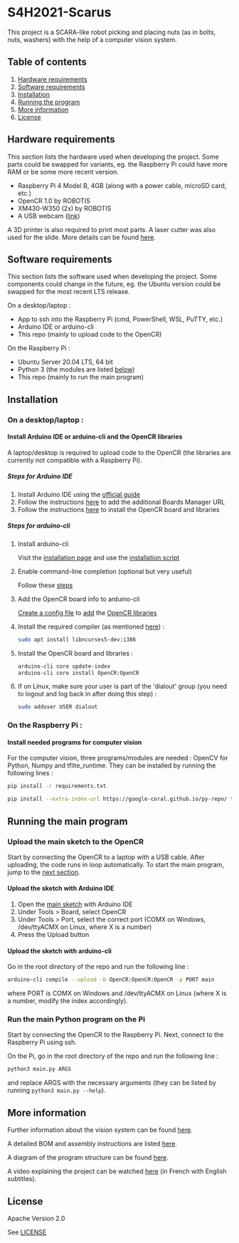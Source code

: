 # S4H2021-Scarus

This project is a SCARA-like robot picking and placing nuts (as in bolts, nuts, washers) with the help of a computer vision system. 

## Table of contents
1. [Hardware requirements](#hardware-requirements)
2. [Software requirements](#software-requirements)
3. [Installation](#installation)
4. [Running the program](#running-the-main-program)
5. [More information](#more-information)
6. [License](#license)

## Hardware requirements
This section lists the hardware used when developing the project. Some parts could be swapped for variants, eg. the Raspberry Pi could have more RAM or be some more recent version.
- Raspberry Pi 4 Model B, 4GB (along with a power cable, microSD card, etc.)
- OpenCR 1.0 by ROBOTIS
- XM430-W350 (2x) by ROBOTIS
- A USB webcam ([link](https://www.amazon.ca/Microphone-Otooking-Streaming-Conferencing-Recording/dp/B08HYDZ6TN))

A 3D printer is also required to print most parts. A laser cutter was also used for the slide. More details can be found [here](Mechanical_Components/README.md).


## Software requirements
This section lists the software used when developing the project. Some components could change in the future, eg. the Ubuntu version could be swapped for the most recent LTS release.

On a desktop/laptop : 
- App to ssh into the Raspberry Pi (cmd, PowerShell, WSL, PuTTY, etc.)
- Arduino IDE or arduino-cli
- This repo (mainly to upload code to the OpenCR)

On the Raspberry Pi :
- Ubuntu Server 20.04 LTS, 64 bit
- Python 3 (the modules are listed [below](#install-needed-programs-for-computer-vision))
- This repo (mainly to run the main program)


## Installation
### On a desktop/laptop :
#### Install Arduino IDE or arduino-cli and the OpenCR libraries
A laptop/desktop is required to upload code to the OpenCR (the libraries are currently not compatible with a Raspberry Pi).

##### Steps for Arduino IDE
1. Install Arduino IDE using the [official guide](https://www.arduino.cc/en/Guide)
2. Follow the instructions [here](https://emanual.robotis.com/docs/en/software/arduino_ide/#preferences) to add the additional Boards Manager URL
3. Follow the instructions [here](https://emanual.robotis.com/docs/en/software/arduino_ide/#install-the-board-package-via-boards-manager) to install the OpenCR board and libraries

##### Steps for arduino-cli
1. Install arduino-cli

    Visit the [installation page](https://arduino.github.io/arduino-cli/latest/installation/) and use the [installation script](https://arduino.github.io/arduino-cli/latest/installation/#use-the-install-script)
2. Enable command-line completion (optional but very useful)

    Follow these [steps](https://arduino.github.io/arduino-cli/latest/command-line-completion/)
3. Add the OpenCR board info to arduino-cli

    [Create a config file](https://arduino.github.io/arduino-cli/latest/getting-started/#create-a-configuration-file) to [add](https://arduino.github.io/arduino-cli/latest/getting-started/#adding-3rd-party-cores) the [OpenCR libraries](https://emanual.robotis.com/docs/en/software/arduino_ide/#preferences)
4. Install the required compiler (as mentioned [here](https://emanual.robotis.com/docs/en/software/arduino_ide/#compiler-settings)) :
    ```bash
    sudo apt install libncurses5-dev:i386
    ```
5. Install the OpenCR board and libraries : 
    ```bash
    arduino-cli core update-index
    arduino-cli core install OpenCR:OpenCR
    ```
6. If on Linux, make sure your user is part of the 'dialout' group (you need to logout and log back in after doing this step) :
    ```bash
    sudo adduser USER dialout
    ```


### On the Raspberry Pi :
#### Install needed programs for computer vision
For the computer vision, three programs/modules are needed : OpenCV for Python, Numpy and tflite_runtime. They can be installed by running the following lines :
```bash
pip install -r requirements.txt
```
```bash
pip install --extra-index-url https://google-coral.github.io/py-repo/ tflite_runtime
```


## Running the main program
### Upload the main sketch to the OpenCR
Start by connecting the OpenCR to a laptop with a USB cable. After uploading, the code runs in loop automatically. To start the main program, jump to the [next section](#run-the-main-python-program-on-the-pi).
#### Upload the sketch with Arduino IDE
1. Open the [main sketch](main/main.ino) with Arduino IDE
2. Under Tools > Board, select OpenCR
3. Under Tools > Port, select the correct port (COMX on Windows, /dev/ttyACMX on Linux, where X is a number)
4. Press the Upload button

#### Upload the sketch with arduino-cli
Go in the root directory of the repo and run the following line :
```bash
arduino-cli compile --upload -b OpenCR:OpenCR:OpenCR -p PORT main
```
where PORT is COMX on Windows and /dev/ttyACMX on Linux (where X is a number, modify the index accordingly).

### Run the main Python program on the Pi
Start by connecting the OpenCR to the Raspberry Pi. Next, connect to the Raspberry Pi using ssh.

On the Pi, go in the root directory of the repo and run the following line :
```bash
python3 main.py ARGS
```
and replace ARGS with the necessary arguments (they can be listed by running `python3 main.py --help`).

## More information

Further information about the vision system can be found [here](Computer_Vision/README.md).

A detailed BOM and assembly instructions are listed [here](Mechanical_Components/README.md).

A diagram of the program structure can be found [here](main/README.md).

A video explaining the project can be watched [here](https://youtu.be/wnFR6_URe1g) (in French with English subtitles).

## License
Apache Version 2.0

See [LICENSE](LICENSE)
